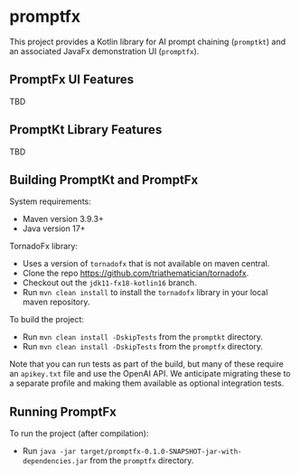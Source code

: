 # promptfx

This project provides a Kotlin library for AI prompt chaining (`promptkt`) and an associated JavaFx demonstration UI (`promptfx`).

## PromptFx UI Features

TBD

## PromptKt Library Features

TBD

## Building PromptKt and PromptFx

System requirements:
- Maven version 3.9.3+
- Java version 17+

TornadoFx library:
- Uses a version of `tornadofx` that is not available on maven central.
- Clone the repo https://github.com/triathematician/tornadofx.
- Checkout out the `jdk11-fx18-kotlin16` branch.
- Run `mvn clean install` to install the `tornadofx` library in your local maven repository.

To build the project:
- Run `mvn clean install -DskipTests` from the `promptkt` directory.
- Run `mvn clean install -DskipTests` from the `promptfx` directory.

Note that you can run tests as part of the build, but many of these require an `apikey.txt` file and use the OpenAI API. We anticipate migrating these to a separate profile and making them available as optional integration tests.

## Running PromptFx

To run the project (after compilation):
- Run `java -jar target/promptfx-0.1.0-SNAPSHOT-jar-with-dependencies.jar` from the `promptfx` directory.

